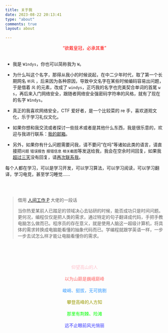 ```yaml
---
title: 关于我
date: 2023-08-22 20:13:41
type: "about"
comments: true
layout: about

---
```




<center> <font color='red'>“欲戴皇冠，必承其重”  </font> </center> <br/>

- 我是 `W1ndys`，你也可以简称我为 `W`。

- 为什么叫这个名字，那得从我小的时候说起，在中二少年时代，取了第一个长期网名 `听风` ，后来因为各种原因，导致中文名字在某些时候编码容易出问题，于是借着 `风` 的元素，改成了 `windys`，正巧我的名字也完美契合单词的首尾 `w` `s`，再后来入门网络安全，跟随者网络安全强密码字符串的风格，就有了现在的名字 `W1ndys`。

- 真正的我喜欢网络安全，CTF 爱好者，是一个比较菜的 re 手，喜欢道观文化，乐于学习礼仪文化。

- 如果你想和我交流或者探讨一些技术或者是其他什么东西，我是很乐意的，欢迎与我进行联系：[我的邮箱](mailto:w1ndys@outlook.com)。

- 另外，如果你有什么问题需要问我，请不要问“在吗”等诸如此类的语言，请直接把`问题` `错误报告` `报错信息` `相关截图`等发送给我，我会在空余时间回复，如果我<u>超过三天</u>没有回复，请<u>再次联系我</u>。

每个人都在学习，可以是学习开发，可以学习算法，可以学习阅读，可以学习翻译，学习电竞，甚至学习睡觉……

<br/> <br/>

> 借用 [人间工作 P](https://www.mrxiaom.top/#/) 大佬的一段话
>
> 当你热爱某前人已踏足的领域决心去钻研的时候，能否成功只是时间问题。更何况，编程仅仅是把人类的需求，通过特定的句子翻译成代码，手把手教电脑怎么做而已。程序员的存在意义，就是使用人脑这一超级计算机，将具体的需求转换成电脑能看懂的抽象代码而已。学编程就跟学英语一样，一步一步去试怎么样才能让电脑看懂你的需求。
>

<br/> <br/> <br/>

<div align="center">
  <font color='pink'> 仰望高山的人 </font>
</div>
<br/>

<div align="center">
  <font color='#FF6666'> 以为山巅是巍峨巅峰 </font>
</div>
<br/>

<div align="center">
  <font color='#3399FF'> 峻峭、挺拔，无可挑剔 </font>
</div>
<br/>

<div align="center">
  <font color='#999900'> 攀登高峰的人方知 </font>
</div>
<br/>

<div align="center">
  <font color='#00FF00'> 那里有荆棘、险滩 </font>
</div>
<br/>

<div align="center">
  <font color='#3333FF'> 远不止眼前风光俏丽 </font>
</div>


